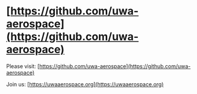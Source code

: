 # [https://github.com/uwa-aerospace](https://github.com/uwa-aerospace)

Please visit: [https://github.com/uwa-aerospace](https://github.com/uwa-aerospace)

Join us: [https://uwaaerospace.org](https://uwaaerospace.org)
